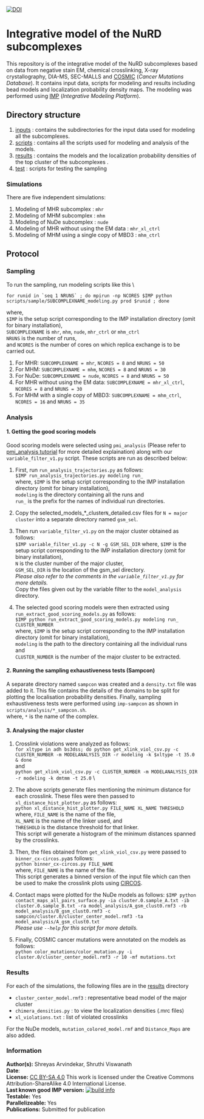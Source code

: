 [![DOI](https://doi.org/10.1101/2021.11.25.469965)](https://www.biorxiv.org/content/10.1101/2021.11.25.469965v1)

# Integrative model of the NuRD subcomplexes

This repository is of the integrative model of the NuRD subcomplexes based on data from negative stain EM, chemical crosslinking, X-ray crystallography, DIA-MS, SEC-MALLS and [COSMIC](https://cancer.sanger.ac.uk/cosmic) (*Cancer Mutations Database*). It contains input data, scripts for modeling and results including bead models and localization probability density maps. The modeling was performed using [IMP](https://integrativemodeling.org) (*Integrative Modeling Platform*).

## Directory structure
1. [inputs](inputs/) : contains the subdirectories for the input data used for modeling all the subcomplexes.
2. [scripts](scripts/) : contains all the scripts used for modeling and analysis of the models.
3. [results](results/) : contains the models and the localization probability densities of the top cluster of the subcomplexes .
4. [test](test/) : scripts for testing the sampling

### Simulations
There are five independent simulations:
1. Modeling of MHR subcomplex : `mhr`
2. Modeling of MHM subcomplex : `mhm`
3. Modeling of NuDe subcomplex : `nude`
4. Modeling of MHR without using the EM data : `mhr_xl_ctrl`
5. Modeling of MHM using a single copy of MBD3 : `mhm_ctrl`

## Protocol
### Sampling
To run the sampling, run modeling scripts like this \
```
for runid in `seq 1 NRUNS` ; do mpirun -np NCORES $IMP python scripts/sample/SUBCOMPLEXNAME_modeling.py prod $runid ; done
```

where, \
`$IMP` is the setup script corresponding to the IMP installation directory (omit for binary installation), \
`SUBCOMPLEXNAME` is `mhr`, `mhm`, `nude`, `mhr_ctrl` or `mhm_ctrl` \
`NRUNS` is the number of runs, \
and `NCORES` is the number of cores on which replica exchange is to be carried out.

1. For MHR: ```SUBCOMPLEXNAME = mhr```, ```NCORES = 8``` and ```NRUNS = 50 ```
2. For MHM: ```SUBCOMPLEXNAME = mhm```, ```NCORES = 8``` and ```NRUNS = 30 ```
3. For NuDe: ```SUBCOMPLEXNAME = nude```, ```NCORES = 8``` and ```NRUNS = 50 ```
4. For MHR without using the EM data: ```SUBCOMPLEXNAME = mhr_xl_ctrl```, ```NCORES = 8``` and ```NRUNS = 30 ```
5. For MHM with a single copy of MBD3: ```SUBCOMPLEXNAME = mhm_ctrl```, ```NCORES = 16``` and ```NRUNS = 35 ```


### Analysis
#### 1. Getting the good scoring models
  Good scoring models were selected using `pmi_analysis` (Please refer to [pmi_analysis tutorial](https://github.com/salilab/PMI_analysis) for more detailed explaination) along with our `variable_filter_v1.py` script. These scripts are run as described below:
  1. First, run `run_analysis_trajectories.py` as follows:\
      `$IMP run_analysis_trajectories.py modeling run_ `\
      where, `$IMP` is the setup script corresponding to the IMP installation directory (omit for binary installation), \
      `modeling` is the directory containing all the runs and \
      `run_` is the prefix for the names of individual run directories.

  2. Copy the selected_models_*_cluster`N`_detailed.csv files for `N = major cluster` into a separate directory named `gsm_sel`.

  3. Then run `variable_filter_v1.py` on the major cluster obtained as follows: \
      `$IMP variable_filter_v1.py -c N -g GSM_SEL_DIR`
      where, `$IMP` is the setup script corresponding to the IMP installation directory (omit for binary installation), \
      `N` is the cluster number of the major cluster, \
      `GSM_SEL_DIR` is the location of the gsm_sel directory. \
  _Please also refer to the comments in the `variable_filter_v1.py` for more details._ \
  Copy the files given out by the variable filter to the `model_analysis` directory.

  4. The selected good scoring models were then extracted using `run_extract_good_scoring_models.py` as follows: \
      `$IMP python run_extract_good_scoring_models.py modeling run_ CLUSTER_NUMBER` \
      where, `$IMP` is the setup script corresponding to the IMP installation directory (omit for binary installation), \
      `modeling` is the path to the directory containing all the individual runs and \
      `CLUSTER_NUMBER` is the number of the major cluster to be extracted.

#### 2. Running the sampling exhaustiveness tests (Sampcon)
A separate directory named `sampcon` was created and a `density.txt` file was added to it. This file contains the details of the domains to be split for plotting the localisation probability densities. Finally, sampling exhaustiveness tests were performed using `imp-sampcon` as shown in `scripts/analysis/*_sampcon.sh`. \
where, `*` is the name of the complex.

#### 3. Analysing the major cluster
  1. Crosslink violations were analyzed as follows: \
      `for xltype in adh bs3dss; do python get_xlink_viol_csv.py -c CLUSTER_NUMBER -m MODELANALYSIS_DIR -r modeling -k $xltype -t 35.0 & done` \
      and \
      `python get_xlink_viol_csv.py -c CLUSTER_NUMBER -m MODELANALYSIS_DIR -r modeling -k dmtmm -t 25.0` \

  2. The above scripts generate files mentioning the minimum distance for each crosslink. These files were then passed to `xl_distance_hist_plotter.py` as follows: \
     `python xl_distance_hist_plotter.py FILE_NAME XL_NAME THRESHOLD` \
     where, `FILE_NAME` is the name of the file,\
     `XL_NAME` is the name of the linker used, and \
     `THRESHOLD` is the distance threshold for that linker. \
     This script will generate a histogram of the minimum distances spanned by the crosslinks.

  3. Then, the files obtained from `get_xlink_viol_csv.py` were passed to `binner_cx-circos.py`as follows: \
     `python binner_cx-circos.py FILE_NAME` \
     where, `FILE_NAME` is the name of the file. \
     This script generates a binned version of the input file which can then be used to make the crosslink plots using [CIRCOS](http://cx-circos.net/).

  4. Contact maps were plotted for the NuDe models as follows:
      `$IMP python contact_maps_all_pairs_surface.py -ia cluster.0.sample_A.txt -ib cluster.0.sample_B.txt -ra model_analysis/A_gsm_clust0.rmf3 -rb model_analysis/B_gsm_clust0.rmf3 -c sampcon/cluster.0/cluster_center_model.rmf3 -ta model_analysis/A_gsm_clust0.txt` \
      _Please use `--help` for this script for more details._

  3. Finally, COSMIC cancer mutations were annotated on the models as follows: \
      `python color_mutations/color_mutation.py -i cluster.0/cluster_center_model.rmf3 -r 10 -mf mutations.txt`


### Results

For each of the simulations, the following files are in the [results](results/) directory
* `cluster_center_model.rmf3` : representative bead model of the major cluster
* `chimera_densities.py` : to view the localization densities (.mrc files)
* `xl_violations.txt` : list of violated crosslinks

For the NuDe models, `mutation_colored_model.rmf` and `Distance_Maps` are also added.

### Information
**Author(s):** Shreyas Arvindekar, Shruthi Viswanath\
**Date**: \
**License:** [CC BY-SA 4.0](https://creativecommons.org/licenses/by-sa/4.0/)
This work is licensed under the Creative Commons Attribution-ShareAlike 4.0
International License.\
**Last known good IMP version:** [![build info](https://integrativemodeling.org/systems/35/badge.svg?branch=main)](https://integrativemodeling.org/systems/) \
**Testable:** Yes\
**Parallelizeable:** Yes\
**Publications:** Submitted for publication
